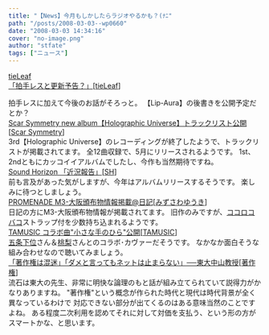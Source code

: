 ```yaml
---
title: "【News】今月もしかしたらラジオやるかも？(ﾅﾆ"
path: "/posts/2008-03-03--wp0660"
date: "2008-03-03 14:34:16"
cover: "no-image.png"
author: "stfate"
tags: ["ニュース"]
---
```


<style type="text/css">
<!--
p {white-space: pre-wrap};
-->
</style>

<a class="topics" href="http://tieleaf.net/diary/" target="_blank">tieLeaf 「拍手レスと更新予告？」</a><span class="junre">[<a href="http://tieleaf.net/" target="_blank">tieLeaf</a>]</span>
<div class="news">拍手レスに加えて今後のお話がそろっと。
【Lip-Aura】の後書きを公開予定だとか？</div>
<a class="topics" href="http://www.scarsymmetry.com/" target="_blank">Scar Symmetry new album【Holographic Universe】トラックリスト公開</a><span class="junre">[<a href="http://www.scarsymmetry.com/" target="_blank">Scar Symmetry</a>]</span>
<div class="news">3rd【Holographic Universe】のレコーディングが終了したようで、トラックリストが掲載されてます。
全12曲収録で、5月にリリースされるようです。
1st、2ndともにカッコイイアルバムでしたし、今作も当然期待ですね。</div>
<a class="topics" href="http://sound-horizon.net/" target="_blank">Sound Horizon 「近況報告」</a><span class="junre">[<a href="http://sound-horizon.net/" target="_blank">SH</a>]</span>
<div class="news">前も言及があった気がしますが、今年はアルバムリリースするそうです。
楽しみに待つとしましょう。</div>
<a class="topics" href="http://park17.wakwak.com/~one/cgi-bin/qnotebbs/bbsnote.cgi" target="_blank">PROMENADE M3-大阪頒布物情報掲載@日記</a><span class="junre">[<a href="http://park17.wakwak.com/~one/promenade/" target="_blank">みずさわゆうき</a>]</span>
<div class="news">日記の方にM3-大阪頒布物情報が掲載されてます。
旧作のみですが、<a href="http://park17.wakwak.com/~one/kokoro" target="_blank">ココロコバコ</a>ストラップ付を少数持ち込まれるようです。</div>
<a class="topics" href="http://tam3.name/" target="_blank">TAMUSIC コラボ曲"小さな手のひら"公開</a><span class="junre">[<a href="http://tam3.name/" target="_blank">TAMUSIC</a>]</span>
<div class="news"><a href="http://www002.upp.so-net.ne.jp/hiroki-i/" target="_blank">五条下位</a>さん＆<a href="http://iztk.boo.jp/" target="_blank">桃梨</a>さんとのコラボ･カヴァーだそうです。
なかなか面白そうな組み合わせなので聴いてみましょう。</div>
<a class="topics" href="http://www.itmedia.co.jp/news/articles/0803/03/news033.html" target="_blank">「著作権は混迷」「ダメと言ってもネットは止まらない」──東大中山教授</a><span class="junre">[<a href="" target="_blank">著作権</a>]</span>
<div class="news">流石は東大の先生、非常に明快な論理のもと話が組み立てられていて説得力がかなりありますね。
"著作権"という概念が作られた時代と現代は時代背景が全く異なっているわけで
対応できない部分が出てくるのはある意味当然のことですよね。
ある程度二次利用を認めてそれに対して対価を支払う、という形の方がスマートかな、と思います。</div>
